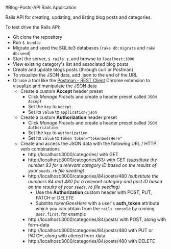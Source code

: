 #Blog-Posts-API Rails Application

Rails API for creating, updating, and listing blog posts and categories. 

To test drive the Rails API:

- Git clone the repository
- Run `$ bundle`
- Migrate and seed the SQLite3 databases (`rake db:migrate` and `rake db:seed`)
- Start the server, `$ rails s`, and browse to `localhost:3000`
- View existing category's list and associated blog posts
- Create and update blogs posts (through curl or Postman)
- To visualize the JSON data, add .json to the end of the URL
- Or use a tool like the [Postman - REST Client](https://chrome.google.com/webstore/detail/postman-rest-client/fdmmgilgnpjigdojojpjoooidkmcomcm?hl=en) Chrome extension to visualize and manipulate the JSON data
  - Create a custom **Accept** header preset
    - Click *Manage Presets* and create a header preset called `JSON Accept`
    - Set the `key` to `Accept`
    - Set its `value` to `application/json`
  - Create a custom **Authorization** header preset
    - Click *Manage Presets* and create a header preset called `JSON Authorization`
    - Set the `key` to `Authorization`
    - Set its `value` to `Token token="tokenGoesHere"`
  - Create and access the JSON data with the following URL / HTTP verb combinations
    - http://localhost:3000/categories/ with GET
    - http://localhost:3000/categories/83/ with GET  *(substitute the number 83 for a relevant category ID based on the results of your `seeds.rb` file seeding)*
    - http://localhost:3000/categories/84/posts/480  *(substitute the numbers 84 and 480 for a relevant category and post ID based on the results of your `seeds.rb` file seeding)*
      - Use the **Authorization** custom header with POST, PUT, PATCH or DELETE
      - Substite *tokenGoesHere* with a user's **auth_token** attribute which you can obtain from the `rails console` by running `User.first`, for example
    - http://localhost:3000/categories/84/posts/ with POST, along with form-data
    - http://localhost:3000/categories/84/posts/480 with PUT or PATCH, along with altered form-data
    - http://localhost:3000/categories/84/posts/480 with DELETE 

